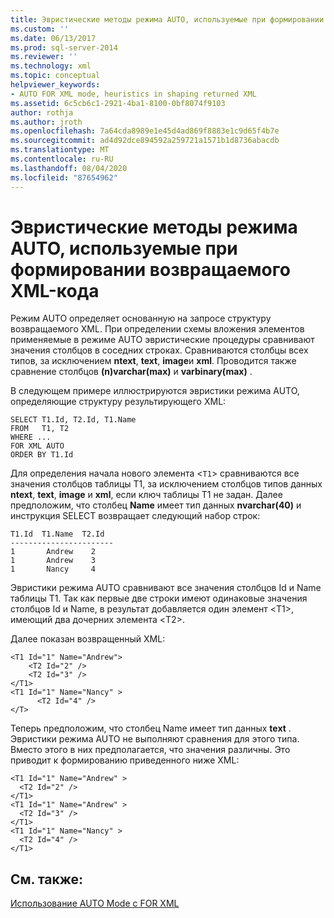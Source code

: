 ```yaml
---
title: Эвристические методы режима AUTO, используемые при формировании возвращаемого XML-кода | Документация Майкрософт
ms.custom: ''
ms.date: 06/13/2017
ms.prod: sql-server-2014
ms.reviewer: ''
ms.technology: xml
ms.topic: conceptual
helpviewer_keywords:
- AUTO FOR XML mode, heuristics in shaping returned XML
ms.assetid: 6c5cb6c1-2921-4ba1-8100-0bf8074f9103
author: rothja
ms.author: jroth
ms.openlocfilehash: 7a64cda8989e1e45d4ad869f8883e1c9d65f4b7e
ms.sourcegitcommit: ad4d92dce894592a259721a1571b1d8736abacdb
ms.translationtype: MT
ms.contentlocale: ru-RU
ms.lasthandoff: 08/04/2020
ms.locfileid: "87654962"
---
```

# <a name="auto-mode-heuristics-in-shaping-returned-xml"></a>Эвристические методы режима AUTO, используемые при формировании возвращаемого XML-кода
  Режим AUTO определяет основанную на запросе структуру возвращаемого XML. При определении схемы вложения элементов применяемые в режиме AUTO эвристические процедуры сравнивают значения столбцов в соседних строках. Сравниваются столбцы всех типов, за исключением **ntext**, **text**, **image**и **xml**. Проводится также сравнение столбцов **(n)varchar(max)** и **varbinary(max)** .  
  
 В следующем примере иллюстрируются эвристики режима AUTO, определяющие структуру результирующего XML:  
  
```  
SELECT T1.Id, T2.Id, T1.Name  
FROM   T1, T2  
WHERE ...  
FOR XML AUTO  
ORDER BY T1.Id  
```  
  
 Для определения начала нового элемента <`T1`> сравниваются все значения столбцов таблицы T1, за исключением столбцов типов данных **ntext**, **text**, **image** и **xml**, если ключ таблицы Т1 не задан. Далее предположим, что столбец **Name** имеет тип данных **nvarchar(40)** и инструкция SELECT возвращает следующий набор строк:  
  
```  
T1.Id  T1.Name  T2.Id  
-----------------------  
1       Andrew    2  
1       Andrew    3  
1       Nancy     4  
```  
  
 Эвристики режима AUTO сравнивают все значения столбцов Id и Name таблицы Т1. Так как первые две строки имеют одинаковые значения столбцов Id и Name, в результат добавляется один элемент \<T1>, имеющий два дочерних элемента \<T2>.  
  
 Далее показан возвращенный XML:  
  
```  
<T1 Id="1" Name="Andrew">  
    <T2 Id="2" />  
    <T2 Id="3" />  
</T1>  
<T1 Id="1" Name="Nancy" >  
      <T2 Id="4" />  
</T>  
```  
  
 Теперь предположим, что столбец Name имеет тип данных **text** . Эвристики режима AUTO не выполняют сравнения для этого типа. Вместо этого в них предполагается, что значения различны. Это приводит к формированию приведенного ниже XML:  
  
```  
<T1 Id="1" Name="Andrew" >  
  <T2 Id="2" />  
</T1>  
<T1 Id="1" Name="Andrew" >  
  <T2 Id="3" />  
</T1>  
<T1 Id="1" Name="Nancy" >  
  <T2 Id="4" />  
</T1>  
```  
  
## <a name="see-also"></a>См. также:  
 [Использование AUTO Mode с FOR XML](use-auto-mode-with-for-xml.md)  
  
  
